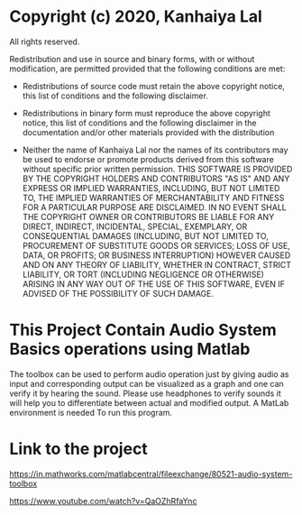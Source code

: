 # Copyright (c) 2020, Kanhaiya Lal
All rights reserved.

Redistribution and use in source and binary forms, with or without
modification, are permitted provided that the following conditions are met:

* Redistributions of source code must retain the above copyright notice, this
  list of conditions and the following disclaimer.

* Redistributions in binary form must reproduce the above copyright notice,
  this list of conditions and the following disclaimer in the documentation
  and/or other materials provided with the distribution
* Neither the name of Kanhaiya Lal nor the names of its
  contributors may be used to endorse or promote products derived from this
  software without specific prior written permission.
THIS SOFTWARE IS PROVIDED BY THE COPYRIGHT HOLDERS AND CONTRIBUTORS "AS IS"
AND ANY EXPRESS OR IMPLIED WARRANTIES, INCLUDING, BUT NOT LIMITED TO, THE
IMPLIED WARRANTIES OF MERCHANTABILITY AND FITNESS FOR A PARTICULAR PURPOSE ARE
DISCLAIMED. IN NO EVENT SHALL THE COPYRIGHT OWNER OR CONTRIBUTORS BE LIABLE
FOR ANY DIRECT, INDIRECT, INCIDENTAL, SPECIAL, EXEMPLARY, OR CONSEQUENTIAL
DAMAGES (INCLUDING, BUT NOT LIMITED TO, PROCUREMENT OF SUBSTITUTE GOODS OR
SERVICES; LOSS OF USE, DATA, OR PROFITS; OR BUSINESS INTERRUPTION) HOWEVER
CAUSED AND ON ANY THEORY OF LIABILITY, WHETHER IN CONTRACT, STRICT LIABILITY,
OR TORT (INCLUDING NEGLIGENCE OR OTHERWISE) ARISING IN ANY WAY OUT OF THE USE
OF THIS SOFTWARE, EVEN IF ADVISED OF THE POSSIBILITY OF SUCH DAMAGE.

# This Project Contain Audio System Basics operations using Matlab

The toolbox can be used to perform audio operation just by giving audio as input and corresponding output can be visualized as a graph and one can verify it by hearing the sound. Please use headphones to verify sounds it will help you to differentiate between actual and modified output.
A MatLab environment is needed To run this program.

# Link to the project
https://in.mathworks.com/matlabcentral/fileexchange/80521-audio-system-toolbox

https://www.youtube.com/watch?v=QaOZhRfaYnc

